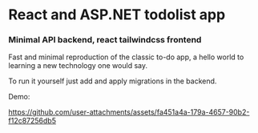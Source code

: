# React and ASP.NET todolist app
### Minimal API backend, react tailwindcss frontend
Fast and minimal reproduction of the classic to-do app, a hello world to learning a new technology one would say.

To run it yourself just add and apply migrations in the backend.

Demo:


https://github.com/user-attachments/assets/fa451a4a-179a-4657-90b2-f12c87256db5

